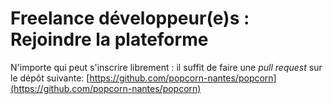 # Freelance développeur(e)s : Rejoindre la plateforme

N'importe qui peut s'inscrire librement : il suffit de faire une _pull request_ sur le dépôt suivante: [https://github.com/popcorn-nantes/popcorn](https://github.com/popcorn-nantes/popcorn)

